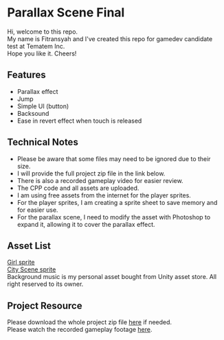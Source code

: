 # Parallax Scene Final

Hi, welcome to this repo.  
My name is Fitransyah and I've created this repo for gamedev candidate test at Tematem Inc.  
Hope you like it. Cheers!  

## Features

- Parallax effect
- Jump
- Simple UI (button)
- Backsound
- Ease in revert effect when touch is released  

## Technical Notes

- Please be aware that some files may need to be ignored due to their size.  
- I will provide the full project zip file in the link below.
- There is also a recorded gameplay video for easier review.
- The CPP code and all assets are uploaded.
- I am using free assets from the internet for the player sprites.
- For the player sprites, I am creating a sprite sheet to save memory and for easier use.
- For the parallax scene, I need to modify the asset with Photoshop to expand it, allowing it to cover the parallax effect.

## Asset List

[Girl sprite](https://www.gameart2d.com/cute-girl-free-sprites.html)  
[City Scene sprite](https://craftpix.net/freebies/free-pixel-art-street-2d-backgrounds/?num=1&count=79&sq=city&pos=15)  
Background music is my personal asset bought from Unity asset store. All right reserved to its owner.

## Project Resource

Please download the whole project zip file [here](https://drive.google.com/file/d/1lugKoF09skAVgdNSG1UG7ZBqDS34h7zr/view?usp=drive_link) if needed.  
Please watch the recorded gameplay footage [here](https://drive.google.com/file/d/1KdfvEbJh_hghRamjRrFIYithOZBls-se/view?usp=drive_link).    